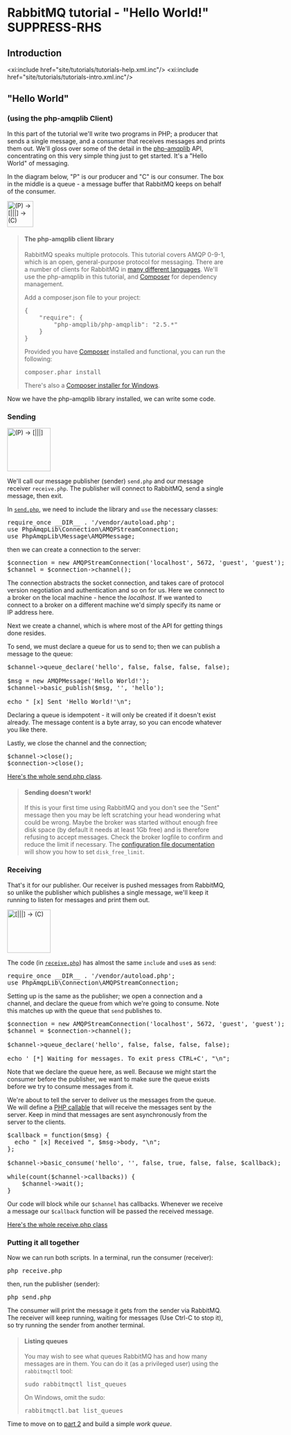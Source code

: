 <!--
Copyright (c) 2007-2016 Pivotal Software, Inc.

All rights reserved. This program and the accompanying materials
are made available under the terms of the under the Apache License,
Version 2.0 (the "License”); you may not use this file except in compliance
with the License. You may obtain a copy of the License at

http://www.apache.org/licenses/LICENSE-2.0

Unless required by applicable law or agreed to in writing, software
distributed under the License is distributed on an "AS IS" BASIS,
WITHOUT WARRANTIES OR CONDITIONS OF ANY KIND, either express or implied.
See the License for the specific language governing permissions and
limitations under the License.
-->
# RabbitMQ tutorial - "Hello World!" SUPPRESS-RHS

## Introduction

<xi:include href="site/tutorials/tutorials-help.xml.inc"/>
<xi:include href="site/tutorials/tutorials-intro.xml.inc"/>

## "Hello World"
### (using the php-amqplib Client)

In this part of the tutorial we'll write two programs in PHP; a
producer that sends a single message, and a consumer that receives
messages and prints them out.  We'll gloss over some of the detail in
the [php-amqplib](https://github.com/php-amqplib/php-amqplib) API, concentrating on this very simple thing just to get
started.  It's a "Hello World" of messaging.

In the diagram below, "P" is our producer and "C" is our consumer. The
box in the middle is a queue - a message buffer that RabbitMQ keeps
on behalf of the consumer.

<div class="diagram">
  <img src="/img/tutorials/python-one.png" alt="(P) -> [|||] -> (C)" height="60" />
</div>

> #### The php-amqplib client library
>
> RabbitMQ speaks multiple protocols. This tutorial covers AMQP 0-9-1, which is an open,
> general-purpose protocol for messaging. There are a number of clients
> for RabbitMQ in [many different
> languages](http://rabbitmq.com/devtools.html). We'll
> use the php-amqplib in this tutorial, and [Composer](https://getcomposer.org/doc/00-intro.md)
> for dependency management.
>
> Add a composer.json file to your project:
>
> <pre class="sourcecode javascript">
> {
>     "require": {
>         "php-amqplib/php-amqplib": "2.5.*"
>     }
> }
> </pre>
>
>Provided you have [Composer](https://getcomposer.org/doc/00-intro.md) installed and functional,
>you can run the following:
>
> <pre class="sourcecode bash">
> composer.phar install
> </pre>
>
>There's also a [Composer installer for Windows](https://github.com/composer/windows-setup).

Now we have the php-amqplib library installed, we can write some
code.

### Sending

<div class="diagram">
  <img src="/img/tutorials/sending.png" alt="(P) -> [|||]" height="100" />
</div>

We'll call our message publisher (sender) `send.php` and our message receiver
`receive.php`.  The publisher will connect to RabbitMQ, send a single message,
then exit.

In
[`send.php`](https://github.com/rabbitmq/rabbitmq-tutorials/blob/master/php/send.php),
we need to include the library and `use` the necessary classes:

<pre class="sourcecode php">
require_once __DIR__ . '/vendor/autoload.php';
use PhpAmqpLib\Connection\AMQPStreamConnection;
use PhpAmqpLib\Message\AMQPMessage;
</pre>

then we can create a connection to the server:

<pre class="sourcecode php">
$connection = new AMQPStreamConnection('localhost', 5672, 'guest', 'guest');
$channel = $connection->channel();
</pre>

The connection abstracts the socket connection, and takes care of
protocol version negotiation and authentication and so on for us. Here
we connect to a broker on the local machine - hence the
_localhost_. If we wanted to connect to a broker on a different
machine we'd simply specify its name or IP address here.

Next we create a channel, which is where most of the API for getting
things done resides.

To send, we must declare a queue for us to send to; then we can publish a message
to the queue:

<pre class="sourcecode php">
$channel->queue_declare('hello', false, false, false, false);

$msg = new AMQPMessage('Hello World!');
$channel->basic_publish($msg, '', 'hello');

echo " [x] Sent 'Hello World!'\n";
</pre>

Declaring a queue is idempotent - it will only be created if it doesn't
exist already. The message content is a byte array, so you can encode
whatever you like there.

Lastly, we close the channel and the connection;

<pre class="sourcecode php">
$channel->close();
$connection->close();
</pre>

[Here's the whole send.php
class](https://github.com/rabbitmq/rabbitmq-tutorials/blob/master/php/send.php).

> #### Sending doesn't work!
>
> If this is your first time using RabbitMQ and you don't see the "Sent"
> message then you may be left scratching your head wondering what could
> be wrong. Maybe the broker was started without enough free disk space
> (by default it needs at least 1Gb free) and is therefore refusing to
> accept messages. Check the broker logfile to confirm and reduce the
> limit if necessary. The <a
> href="http://www.rabbitmq.com/configure.html#config-items">configuration
> file documentation</a> will show you how to set <code>disk_free_limit</code>.


### Receiving

That's it for our publisher.  Our receiver is pushed messages from
RabbitMQ, so unlike the publisher which publishes a single message, we'll
keep it running to listen for messages and print them out.

<div class="diagram">
  <img src="/img/tutorials/receiving.png" alt="[|||] -> (C)" height="100" />
</div>

The code (in [`receive.php`](https://github.com/rabbitmq/rabbitmq-tutorials/blob/master/php/receive.php)) has almost the same
`include` and `use`s as `send`:

<pre class="sourcecode php">
require_once __DIR__ . '/vendor/autoload.php';
use PhpAmqpLib\Connection\AMQPStreamConnection;
</pre>

Setting up is the same as the publisher; we open a connection and a
channel, and declare the queue from which we're going to consume.
Note this matches up with the queue that `send` publishes to.

<pre class="sourcecode php">
$connection = new AMQPStreamConnection('localhost', 5672, 'guest', 'guest');
$channel = $connection->channel();

$channel->queue_declare('hello', false, false, false, false);

echo ' [*] Waiting for messages. To exit press CTRL+C', "\n";
</pre>

Note that we declare the queue here, as well. Because we might start
the consumer before the publisher, we want to make sure the queue exists
before we try to consume messages from it.

We're about to tell the server to deliver us the messages from the
queue. We will define a [PHP callable](http://www.php.net/manual/en/language.types.callable.php)
that will receive the messages sent by the server. Keep in mind
that messages are sent asynchronously from the server to the clients.

<pre class="sourcecode php">
$callback = function($msg) {
  echo " [x] Received ", $msg->body, "\n";
};

$channel->basic_consume('hello', '', false, true, false, false, $callback);

while(count($channel->callbacks)) {
    $channel->wait();
}
</pre>

Our code will block while our `$channel` has callbacks. Whenever we receive a
message our `$callback` function will be passed the received message.

[Here's the whole receive.php class](https://github.com/rabbitmq/rabbitmq-tutorials/blob/master/php/receive.php)

### Putting it all together

Now we can run both scripts. In a terminal, run the consumer (receiver):

<pre class="sourcecode bash">
php receive.php
</pre>

then, run the publisher (sender):

<pre class="sourcecode bash">
php send.php
</pre>


The consumer will print the message it gets from the sender via
RabbitMQ. The receiver will keep running, waiting for messages (Use
Ctrl-C to stop it), so try running the sender from another terminal.

> #### Listing queues
>
> You may wish to see what queues RabbitMQ has and how many
> messages are in them. You can do it (as a privileged user) using the `rabbitmqctl` tool:
>
> <pre class="sourcecode bash">
> sudo rabbitmqctl list_queues
> </pre>
>
> On Windows, omit the sudo:
> <pre class="sourcecode powershell">
> rabbitmqctl.bat list_queues
> </pre>

Time to move on to [part 2](tutorial-two-php.html) and build a simple _work queue_.
